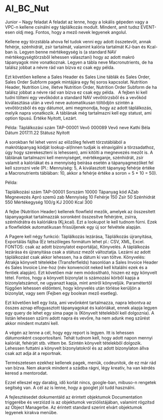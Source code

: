 # Al_BC_Nut
Junior – Nagy feladat
A feladat az lenne, hogy a lokális gépeden vagy a VPC-n kellene csinálni egy táplálkozás modult. Mindent, amit tudsz EVENT-esen oldj meg. Fontos, hogy a mező nevek legyenek angolul.

Kellene egy törzstábla ahova fel tudok venni egy adott összetevőt, annak fehérje, szénhidrát, zsír tartalmát, valamint kalória tartalmát KJ-ban és Kcal-ban is. Legyen benne mértékegység is (a standard NAV mértékegységtörzsből lehessen választani) hogy az adott makró tápanyagok mire vonatkoznak. Legyen a tábla neve Macronutrients, de ha találsz jobbat a névre rád van bízva ez csak egy példa.

Ezt követően kellene a Sales Header és Sales Line táblák és Sales Order, Sales Order Subform pagek mintájára egy fej soros kapcsolat. Nutrition Header, Nutrition Line, illetve Nutrition Order, Nutrition Order Subform de ha találsz jobbat a névre rád van bízva ez csak egy példa.
 
A fejben ki kell tudni tölteni egy vevőkódot a standard NAV vevőtörzsből és a vevőkód kiválasztása után a vevő neve automatikusan töltődjön szintén a vevőtörzsből és egy dátumot, ami megmondja, hogy az adott táplálkozás, melyik napra vonatkozik. A táblának még tartalmazni kell egy statust, ami option típusú. Értéke Nyitott, Lezárt. 

Példa:
Táplálkozási szám	TAP-00001
Vevő	000089
Vevő neve	Kathi Béla
Dátum	2017.11.22
Státusz	Nyitott

A sorokban fel lehet venni az előzőleg felvett törzstáblából a makrótápanyag kódját lookup-al(Innen tudjak is elnavigálni a törzsadathoz, úgy hogy szerekeszteni is lehessen), ami kitölti a megnevezés mezőt is. A táblának tartalmazni kell mennyiséget, mértékeganje, szénhidrát, zsír valamit a kalóriákat és a mennyiség beírása esetén a tápanyagmezőket fel kell szorozni vele (Pl.: Mennyiség: 5, A kiválasztott tápanyag fehérje értéke a Macronutrients táblában: 10, akkor a fehérje értéke a soron = 5 * 10 = 50). 


Példa:

Táplálkozási szám	TAP-00001
Sorszám	10000
Tápanyag kód	AZab
Megnevezés	Apró szemű zab
Mennyiség	10
Fehérje	150
Zsír	50
Szénhidrát	550
Mértékegység	100/g
KJ	2000
Kcal	300

A fejbe (Nutrition Header) kellenek flowfield mezők, amelyek az összesített tápanyagokat tartalmazzák soronként összesítve fehérjére, zsírra, szénhidrátra és kalóriákra (Kj,kcal). Ezt a lookupot le kell tudnom fúrni. Ezek a flowfieldek automatikusan frissüljenek egy új sor felvétele alapján.

A Pagere kell négy funkció: Táplálkozás lezárása, Táplálkozás újranyitása, Exportálás fájlba (Ez tetszőleges formátum lehet pl.: CSV, XML, Excel. FONTOS: csak az adott bizonylatot exportálja), Könyvelés. A táplálkozás lezárása és újranyitása csak a státusz mezőt változtatja. Lezárni az adott táplálkozást csak akkor lehessen, ha a dátum ki van töltve.
Könyvelés: Átrakja könyvelt tételekbe (Transferfields) hasonlóan a Sales Invoice Header és Sales Invoice Line-hoz (név konvenciót neked kell kitalálni ezek és a fentiek alapján). Ezt követően már nem módosítható, hiszen ez egy könyvelt tétel. Fontos, hogy a könyvelt bizonylat is számozási körből kapja a bizonylatszámot, ne ugyanazt kapja, mint amiről könyveljük. Paramétertől függően lehessen eldönteni, hogy könyvelés után törlése kerüljön a bizonylat, vagy sem (Fejben egy boolean mező esetleg).

Ezt követően kell egy lista, ami vevőnként tartalmazza, napra lebontva az összes aznap elfogyasztott tápanyagokat és kalóriákat, ennek alapja legyen egy query de lehet egy sima page is (Könyvelt tételekből kell dolgoznia). A listán lehessen szűrni adott napra és vevőre, ha nem adunk meg szűrést akkor mindent mutatni kell.

A végén az lenne a cél, hogy egy report is legyen. Itt is lehessen dátumonként csoportosítani. Tehát tudnom kell, hogy adott napon mennyi kalóriát, fehérjét stb. vittem be. Szintén könyvelt tételekből dolgozik. Lehessen futtatni a könyvelt bizonylatokról és az adott bizonylaton állva csak azt adja át a reportnak.

Természetesen ezekhez kellenek pagek, menük, codeunitok, de ez már rád van bízva. Nem akarok mindent a szádba rágni, légy kreatív, ha van kérdés keresd a mentorodat.

Ezzel elleszel egy darabig, idő korlát nincs, google-ban, mibuso-n rengetek segítség van. A cél az is lenne, hogy a googlet jól tudd használni.

A fejlesztésedet dokumentáld az érintett objektumok Documentation triggerébe és verziózd is az objektumok verziólistájában, valamint rögzítsd az Object Managerbe.
Az érintett standard szerint elvárt objektumok legyenek kirakva menübe.
